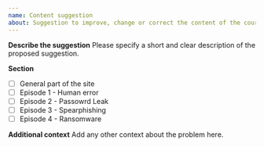 ```yaml
---
name: Content suggestion
about: Suggestion to improve, change or correct the content of the course.
---
```


**Describe the suggestion**
Please specify a short and clear description of the proposed suggestion.

**Section**
- [ ] General part of the site
- [ ] Episode 1 - Human error
- [ ] Episode 2 - Passowrd Leak
- [ ] Episode 3 - Spearphishing
- [ ] Episode 4 - Ransomware

**Additional context**
Add any other context about the problem here.